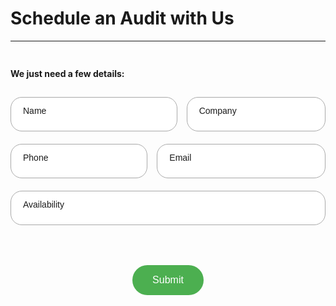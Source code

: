 # Schedule an Audit with Us

---

<style>
.input-container {
    position: relative;
    width: 100%;
    height: 55px;
    margin-bottom: 20px;
}
.input-container input:valid + .input-label,
.input-container:focus-within .input-label {
    top: 10%;
    font-size: 12px;
}
.styled-input {
    width: 100%;
    height: 100%;
    padding: 20px 20px 10px 20px;
    box-sizing: border-box;
    border: 1px solid darkgrey;
    border-radius: 18px;
    font-size: 16px;
    font-family: Arial, sans-serif;
    color: black;
    font-weight: 100;
}
.input-label {
    position: absolute;
    left: 20px;
    top: 30%;
    transform: translateY(-10%);
    transition: 0.2s ease;
    font-family: Arial, sans-serif;
    font-weight: 100;
}
.input-container:focus-within .input-label {
    top: 10%;
    font-size: 12px;
}
#button-container {
    display: flex;
    justify-content: center;
    align-items: center;
}
.submit-button {
    background-color: #4CAF50;
    border: none;
    color: white;
    padding: 15px 32px;
    text-align: center;
    text-decoration: none;
    display: inline-block;
    font-size: 16px;
    margin: 4px 2px;
    cursor: pointer;
    transition-duration: 0.4s;
    border-radius: 25px;
}
.submit-button:hover {
    background-color: #4eb952;
}
</style>

<div style="padding-top: 15px;"></div>

**We just need a few details:**

<div style="padding-top: 15px;"></div>
<div style="display: flex;">
    <div style="flex: 60%; padding-left: 0px;">
        <div class="input-container">
            <input type="text" id="name" name="name" class="styled-input" required>
            <label for="name" class="input-label">Name</label>
        </div>
    </div>
    <div style="flex: 50%; padding-left: 15px;">
        <div class="input-container">
            <input type="text" id="company" name="company" class="styled-input" required>
            <label for="company" class="input-label">Company</label>
        </div>
    </div>
</div>
<div style="display: flex;">
    <div style="flex: 40%; padding-left: 0px;">
        <div class="input-container">
            <input type="tel" id="phone" name="phone" class="styled-input" required>
            <label for="phone" class="input-label">Phone</label>
        </div>
    </div>
    <div style="flex: 50%; padding-left: 15px;">
        <div class="input-container">
            <input type="email" id="email" name="email" class="styled-input" required>
            <label for="email" class="input-label">Email</label>
        </div>
    </div>
</div>
<div class="input-container">
    <input type="text" id="availability" name="availability" class="styled-input" required>
    <label for="availability" class="input-label">Availability</label>
</div>

<div id="button-container" style="padding-top: 40px; padding-bottom: 300px;">
    <button type="button" class="submit-button" id="submit-button">Submit</button>
</div>
